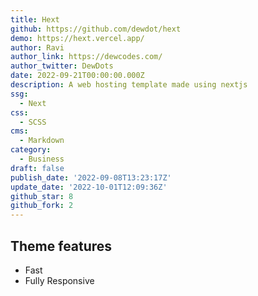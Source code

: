 ```yaml
---
title: Hext
github: https://github.com/dewdot/hext
demo: https://hext.vercel.app/
author: Ravi
author_link: https://dewcodes.com/
author_twitter: DewDots
date: 2022-09-21T00:00:00.000Z
description: A web hosting template made using nextjs
ssg:
  - Next
css:
  - SCSS
cms:
  - Markdown
category:
  - Business
draft: false
publish_date: '2022-09-08T13:23:17Z'
update_date: '2022-10-01T12:09:36Z'
github_star: 8
github_fork: 2
---
```


## Theme features

- Fast
- Fully Responsive
